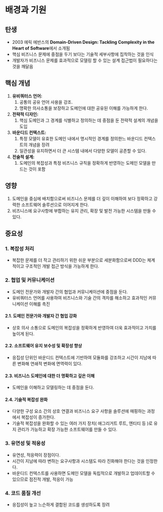 # 배경과 기원

## 탄생
- 2003 에릭 에반스의 **Domain-Driven Design: Tackling Complexity in the Heart of Software**에서 소개됨
- 핵심 비즈니스 문제에 중점을 두기 보다는 기술적 세부사항에 집착하는 것을 인식
- 개발자가 비즈니스 문제를 효과적으로 모델링 할 수 있는 설계 접근법이 필요하다는 것을 깨달음

## 핵심 개념
1. **유비쿼터스 언어:**
   1. 공통의 공유 언어 사용을 강조.
   2. 명확한 의사소통을 보장하고 도메인에 대한 공유된 이해를 가능하게 한다.
2. **전략적 디자인:** 
   1. 핵심 도메인과 그 경계를 식별하고 정의하는 데 중점을 둔 전략적 설계의 개념을 도입
3. **바운디드 컨텍스트:** 
   1. 특정 모델이 유효한 도메인 내에서 명시적인 경계를 정의한느 바운디드 컨텍스트의 개념을 장려
   2. 일관성을 유지하면서 더 큰 시스템 내에서 다양한 모델이 공존할 수 있다.
4. **전술적 설계:**
   1. 도메인의 복잡성과 특정 비즈니스 규칙을 정확하게 반영하는 도메인 모델을 만드는 것이 포함
   
## 영향
1. 도메인을 중심에 배치함으로써 비즈니스 문제를 더 깊이 이해하여 보다 정확하고 강력한 소프트웨어 솔루션으로 이어지게 한다.
2. 비즈니스에 요구사항에 부합하는 유지 관리, 확장 및 발전 가능한 시스템을 만들 수 있다.


## 중요성
### 1. 복잡성 처리
- 복잡한 문제를 더 작고 관리하기 위한 쉬운 부분으로 세분화함으로써 DDD는 체계적이고 구조적인 개발 접근 방식을 가능하게 한다.

### 2. 협업 및 커뮤니케이션
- 도메인 전문가와 개발자 간의 협업과 커뮤니케이션에 중점을 둔다.
- 유비쿼터스 언어를 사용하여 비즈니스와 기술 간의 격차를 해소하고 효과적인 커뮤니케이션 이해를 촉진
#### 2.1. 도메인 전문가와 개발자 간 협업 강화
- 상호 의사 소통으로 도메인의 복잡성을 정확하게 반영하여 더욱 효과적이고 가치를 높이게 된다.
#### 2.2. 소프트웨어 유지 보수성 및 확장성 향상
- 응집성 단위인 바운디드 컨텍스트에 기반하여 모듈화를 강조하고 시간이 지남에 따른 변화해 연쇄적 변화에 면역력이 있다.
#### 2.3. 비즈니스 도메인에 대한 더 명확하고 깊은 이해
- 도메인을 이해하고 모델링하는 데 중점을 둔다.
#### 2.4. 기술적 복잡성 완화
- 다양한 구성 요소 간의 상호 연결과 비즈니스 요구 사항을 솔루션에 매핑하는 과정에서 복잡성이 증가한다.
- 기술적 복잡성을 완화할 수 있는 여러 가지 장치( 애그리거트 루트, 엔티티 등 )로 유지 관리가 가능하고 확장 가능한 소프트웨어를 만들 수 있다.

### 3. 유연성 및 적응성
- 유연성, 적응력이 장점이다.
- 시간이 지남에 따라 변하는 요구사항과 시스템도 따라 진화해야 한다는 것을 인정한다.
- 바운디드 컨텍스트를 사용하면 도메인 모델을 독립적으로 개발하고 업데이트할 수 있으므로 점진적 개발, 적응이 가능

### 4. 코드 품질 개선
- 응집성이 높고 느슨하게 결합된 코드를 생성하도록 장려